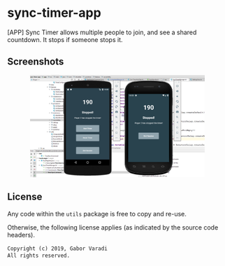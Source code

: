 # sync-timer-app

[APP] Sync Timer allows multiple people to join, and see a shared countdown. It stops if someone stops it.


## Screenshots

<div align="center">
    <img src="/screenshots/sync-timer-1.PNG" width="400px"</img>
</div>

## License

Any code within the `utils` package is free to copy and re-use.

Otherwise, the following license applies (as indicated by the source code headers).

```
Copyright (c) 2019, Gabor Varadi
All rights reserved.
```